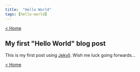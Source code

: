 ```yaml
---
title:  "Hello World"
tags: [hello-world]
---
```


[< Home](https://cbenraw.github.io/)

## My first "Hello World" blog post

This is my first post using [Jekyll](https://jekyllrb.com). Wish me luck going forwards...

[< Home](https://cbenraw.github.io/)